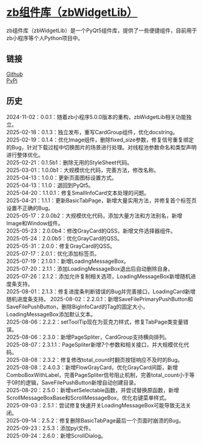 # [zb组件库（zbWidgetLib）](https://ianzb.github.io/project/zbWidgetLib.html)

zb组件库（zbWidgetLib）是一个PyQt5组件库，提供了一些便捷组件，目前用于zb小程序等个人Python项目中。

## 链接

[Github](https://github.com/Ianzb/zbWidgetLib/)  
[PyPi](https://pypi.org/project/zbWidgetLib/)

## 历史

2024-11-02：0.0.1：随着zb小程序5.0.0版本的重构，zbWidgetLib相关功能独立。  
2025-02-18：0.1.3：独立发布，重写CardGroup组件，优化docstring。  
2025-02-19：0.1.4：优化Image组件，删除fixed_size参数，修复信号重复绑定的Bug，针对下载过程中切换图片的场景进行处理。对线程池参数命名和类型声明进行整体优化。  
2025-02-21：0.1.5b1：删除无用的StyleSheet代码。  
2025-03-01：1.0.0b1：大规模优化代码，完善方法，修改名称。  
2025-04-13：1.0.0：更新页面图标设置方式。  
2025-04-13：1.1.0：退回到PyQt5。  
2025-04-20：1.1.0.1：修复SmallInfoCard文本处理的问题。  
2025-04-21：1.1.1：更新BasicTabPage，新增大量实用方法，并修复首个标签页设置不正确的Bug。  
2025-05-17：2.0.0b2：大规模优化代码，添加大量方法和方法别名，新增Image和Window组件。  
2025-05-23：2.0.0b4：修改GrayCard的QSS，新增文件选择器组件。  
2025-05-24：2.0.0b5：优化GrayCard的QSS。  
2025-05-31：2.0.0：修复GrayCard的QSS。  
2025-07-17：2.0.1：优化添加标签页。  
2025-07-19：2.1.0.1：新增LoadingMessageBox。  
2025-07-20：2.1.1：添加LoadingMessageBox退出后自动删除自身。  
2025-07-26：2.1.2：添加允许复制相关选项，LoadingMessageBox新增随机进度条支持。  
2025-08-01：2.1.3：修复进度条判断错误的Bug并完善接口，LoadingCard新增随机进度条支持。
2025-08-02：2.2.0.1：新增SaveFilePrimaryPushButton和SaveFilePushButton，删除BigInfoCard的Tag的固定大小，LoadingMessageBox添加默认文本。  
2025-08-06：2.2.2：setToolTip现在为亚克力样式，修复TabPage类变量错误。  
2025-08-06：2.3.0：新增PageSpliter，CardGroup支持横向排列。  
2025-08-07：2.3.1.1：PageSpliter新增7个参数和相关接口，并大规模优化代码。  
2025-08-08：2.3.2：修复修改total_count时翻页按钮响应不及时的Bug。  
2025-08-08：2.4.0.3：新增FlowGrayCard，优化GrayCard间距，新增ComboBoxWithLabel，完善PageSpliter信号阻止机制，完善total_count小于等于0时的逻辑，SaveFilePushButton新增自动创建目录。  
2025-08-20：2.5.0：新增setSelectable函数，并尝试替换原函数，新增ScrollMessageBoxBase和ScrollMessageBox，优化右键菜单样式。  
2025-09-03：2.5.1：尝试修复快速开关LoadingMessageBox可能导致无法关闭。  
2025-09-14：2.5.2：修复删除BasicTabPage最后一个页面时崩溃的Bug。  
2025-09-23：2.5.3：添加pyi文件。  
2025-09-24：2.6.0：新增ScrollDialog。  